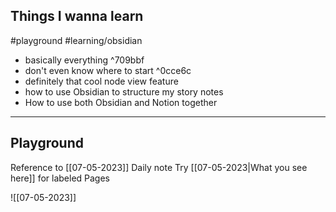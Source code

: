 ## Things I wanna learn

#playground #learning/obsidian

- basically everything ^709bbf
- don't even know where to start ^0cce6c
- definitely that cool node view feature
- how to use Obsidian to structure my story notes
- How to use both Obsidian and Notion together

---
## Playground


Reference to [[07-05-2023]] Daily note
Try [[07-05-2023|What you see here]] for labeled Pages


![[07-05-2023]]


